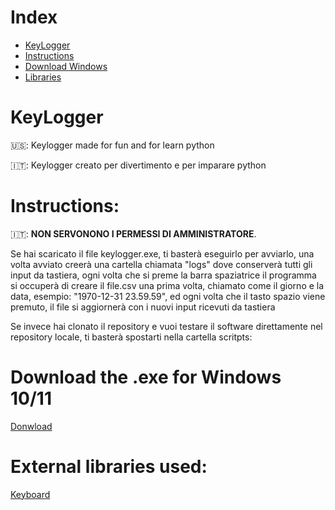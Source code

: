 # Index
- [KeyLogger](#KeyLogger)
- [Instructions](#Instructions)
- [Download Windows](#Download-the-.exe-for-Windows-10/11)
- [Libraries](#External-libraries-used:)


# KeyLogger

🇺🇸: Keylogger made for fun and for learn python

🇮🇹: Keylogger creato per divertimento e per imparare python

# Instructions:


🇮🇹: **NON SERVONONO I PERMESSI DI AMMINISTRATORE**.

Se hai scaricato il file keylogger.exe, ti basterà eseguirlo per avviarlo, una volta avviato creerà una cartella chiamata "logs" dove conserverà tutti gli input da tastiera, ogni volta che si preme la barra spaziatrice il programma si occuperà di creare il file.csv una prima volta, chiamato come il giorno e la data, esempio: "1970-12-31 23.59.59", ed ogni volta che il tasto spazio viene premuto, il file si aggiornerà con i nuovi input ricevuti da tastiera

Se invece hai clonato il repository e vuoi testare il software direttamente nel repository locale, ti basterà spostarti nella cartella scritpts: 

# Download the .exe for Windows 10/11

[Donwload](https://github.com/bruhpate/KeyLogger/raw/main/scripts/main.exe)

# External libraries used:

[Keyboard](https://github.com/boppreh/keyboard)


